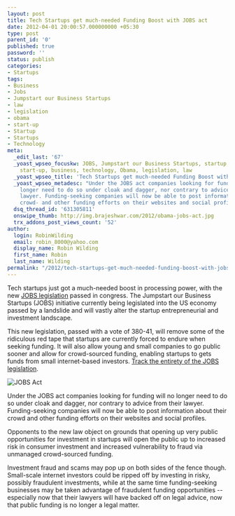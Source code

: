 ```yaml
---
layout: post
title: Tech Startups get much-needed Funding Boost with JOBS act
date: 2012-04-01 20:00:57.000000000 +05:30
type: post
parent_id: '0'
published: true
password: ''
status: publish
categories:
- Startups
tags:
- Business
- Jobs
- Jumpstart our Business Startups
- law
- legislation
- obama
- start-up
- Startup
- Startups
- Technology
meta:
  _edit_last: '67'
  _yoast_wpseo_focuskw: JOBS, Jumpstart our Business Startups, startup, startups,
    start-up, business, technology, Obama, legislation, law
  _yoast_wpseo_title: 'Tech Startups get much-needed Funding Boost with JOBS act '
  _yoast_wpseo_metadesc: "Under the JOBS act companies looking for funding will no
    longer need to do so under cloak and dagger, nor contrary to advice from their
    lawyer. Funding-seeking companies will now be able to post information about their
    crowd- and other funding efforts on their websites and social profiles. \r\n"
  dsq_thread_id: '631305811'
  onswipe_thumb: http://img.brajeshwar.com/2012/obama-jobs-act.jpg
  trx_addons_post_views_count: '52'
author:
  login: RobinWilding
  email: robin_8000@yahoo.com
  display_name: Robin Wilding
  first_name: Robin
  last_name: Wilding
permalink: "/2012/tech-startups-get-much-needed-funding-boost-with-jobs-act/"
---
```

<p>Tech startups just got a much-needed boost in processing power, with the new <a href="http://en.wikipedia.org/wiki/Jumpstart_Our_Business_Startups_Act">JOBS legislation</a> passed in congress. The Jumpstart our Business Startups (JOBS) initiative currently being legislated into the US economy passed by a landslide and will vastly alter the startup entrepreneurial and investment landscape.</p>
<p>This new legislation, passed with a vote of 380-41, will remove some of the ridiculous red tape that startups are currently forced to endure when seeking funding. It will also allow young and small companies to go public sooner and allow for crowd-sourced funding, enabling startups to gets funds from small internet-based investors. <a href="http://www.govtrack.us/congress/bills/112/hr3606">Track the entirety of the JOBS legislation</a>.</p>
<p><img src="/static/2012/04/obama-jobs-act.jpg" alt="JOBS Act" /></p>
<p>Under the JOBS act companies looking for funding will no longer need to do so under cloak and dagger, nor contrary to advice from their lawyer. Funding-seeking companies will now be able to post information about their crowd and other funding efforts on their websites and social profiles. </p>
<p>Opponents to the new law object on grounds that opening up very public opportunities for investment in startups will open the public up to increased risk in consumer investment and increased vulnerability to fraud via unmanaged crowd-sourced funding. </p>
<p>Investment fraud and scams may pop up on both sides of the fence though. Small-scale internet investors could be ripped off by investing in risky, possibly fraudulent investments, while at the same time funding-seeking businesses may be taken advantage of fraudulent funding opportunities -- especially now that their lawyers will have backed off on legal advice, now that public funding is no longer a legal matter.</p>
